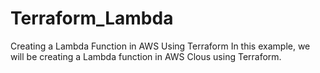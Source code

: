 # Terraform_Lambda
Creating a Lambda Function in AWS Using Terraform
In this example, we will be creating a Lambda function in AWS Clous using Terraform.
